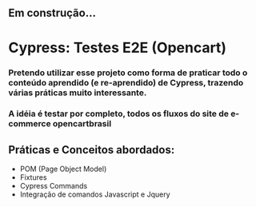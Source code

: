 ## Em construção...

# Cypress: Testes E2E (Opencart)

### Pretendo utilizar esse projeto como forma de praticar todo o conteúdo aprendido (e re-aprendido) de Cypress, trazendo várias práticas muito interessante.

### A idéia é testar por completo, todos os fluxos do site de e-commerce opencartbrasil

## Práticas e Conceitos abordados:

- POM (Page Object Model)
- Fixtures
- Cypress Commands
- Integração de comandos Javascript e Jquery


